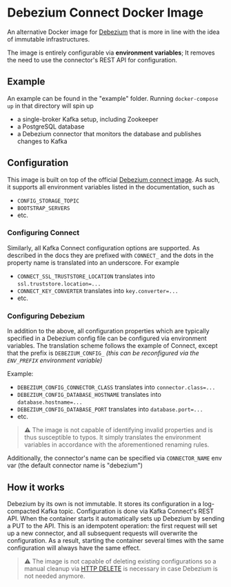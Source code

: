 # Debezium Connect Docker Image
An alternative Docker image for [Debezium](https://debezium.io/) that is more in line with the idea of immutable infrastructures.

The image is entirely configurable via **environment variables**; It removes the need to use the connector's REST API for configuration. 

## Example
An example can be found in the "example" folder. Running `docker-compose up` in that directory will spin up
* a single-broker Kafka setup, including Zookeeper
* a PostgreSQL database
* a Debezium connector that monitors the database and publishes changes to Kafka

## Configuration
This image is built on top of the official [Debezium connect image](https://hub.docker.com/r/debezium/connect). As such, it supports all environment variables listed in the documentation, such as 

* `CONFIG_STORAGE_TOPIC` 
* `BOOTSTRAP_SERVERS`
* etc. 

### Configuring Connect
Similarly, all Kafka Connect configuration options are supported. As described in the docs they are prefixed with `CONNECT_` and the dots in the property name is translated into an underscore. For example

* `CONNECT_SSL_TRUSTSTORE_LOCATION` translates into `ssl.truststore.location=...`
* `CONNECT_KEY_CONVERTER` translates into `key.converter=...`
* etc.

### Configuring Debezium
In addition to the above, all configuration properties which are typically specified in a Debezium config file can be configured via environment variables. The translation scheme follows the example of Connect, except that the prefix is `DEBEZIUM_CONFIG_` *(this can be reconfigured via the `ENV_PREFIX` environment variable)*

Example:
* `DEBEZIUM_CONFIG_CONNECTOR_CLASS` translates into `connector.class=...`
* `DEBEZIUM_CONFIG_DATABASE_HOSTNAME` translates into `database.hostname=...`
* `DEBEZIUM_CONFIG_DATABASE_PORT` translates into `database.port=...`
* etc.

> ⚠️ The image is not capable of identifying invalid properties and is thus susceptible to typos. It simply translates the environment variables in accordance with the aforementioned renaming rules.

Additionally, the connector's name can be specified via `CONNECTOR_NAME` env var (the default connector name is "debezium")

## How it works
Debezium by its own is not immutable. It stores its configuration in a log-compacted Kafka topic. Configuration is done via Kafka Connect's REST API. When the container starts it automatically sets up Debezium by sending a PUT to the API. This is an idempotent operation: the first request will set up a new connector, and all subsequent requests will overwrite the configuration. As a result, starting the container several times with the same configuration will always have the same effect.

> ⚠️ The image is not capable of deleting existing configurations so a manual cleanup via [HTTP DELETE](https://docs.confluent.io/current/connect/references/restapi.html#delete--connectors-(string-name)-) is necessary in case Debezium is not needed anymore. 

